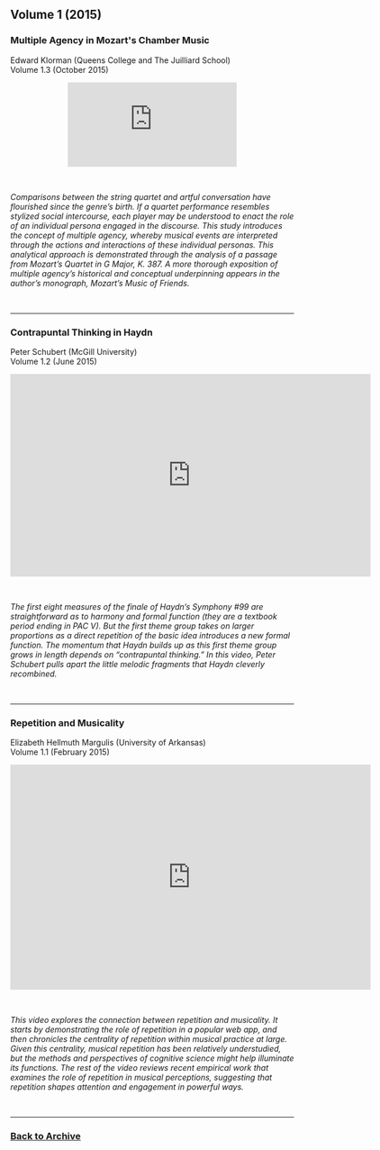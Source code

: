 ## Volume 1 (2015)

### Multiple Agency in Mozart's Chamber Music
Edward Klorman (Queens College and The Juilliard School)  
Volume 1.3 (October 2015)

<div class="intrinsic-container intrinsic-container-16x9">
<center><iframe src="https://player.vimeo.com/video/137507825" frameborder="0" webkitallowfullscreen mozallowfullscreen allowfullscreen></iframe></center>
</div>
<p>&nbsp;</p>

*Comparisons between the string quartet and artful conversation have flourished since the genre’s birth. If a quartet performance resembles stylized social intercourse, each player may be understood to enact the role of an individual persona engaged in the discourse. This study introduces the concept of multiple agency, whereby musical events are interpreted through the actions and interactions of these individual personas. This analytical approach is demonstrated through the analysis of a passage from Mozart’s Quartet in G Major, K. 387. A more thorough exposition of multiple agency’s historical and conceptual underpinning appears in the author’s monograph, Mozart’s Music of Friends.* 

<p>&nbsp;</p>
<hr>

### Contrapuntal Thinking in Haydn
Peter Schubert (McGill University)  
Volume 1.2 (June 2015)

<div class="intrinsic-container intrinsic-container-16x9">
<center><iframe src="https://player.vimeo.com/video/127644724?title=0&byline=0&portrait=0" width="640" height="360" frameborder="0" webkitallowfullscreen mozallowfullscreen allowfullscreen></iframe></center>
</div>
<p>&nbsp;</p>

*The first eight measures of the finale of Haydn’s Symphony #99 are straightforward as to harmony and formal function (they are a textbook period ending in PAC V). But the first theme group takes on larger proportions as a direct repetition of the basic idea introduces a new formal function. The momentum that Haydn builds up as this first theme group grows in length depends on “contrapuntal thinking.” In this video, Peter Schubert pulls apart the little melodic fragments that Haydn cleverly recombined.*

<p>&nbsp;</p>
<hr>

### Repetition and Musicality
Elizabeth Hellmuth Margulis (University of Arkansas)  
Volume 1.1 (February 2015)

<div class="intrinsic-container intrinsic-container-16x9">
<center><iframe src="https://player.vimeo.com/video/120517523" width="640" height="400" frameborder="0" webkitallowfullscreen mozallowfullscreen allowfullscreen></iframe></center>
</div>
<p>&nbsp;</p>

*This video explores the connection between repetition and musicality. It starts by demonstrating the role of repetition in a popular web app, and then chronicles the centrality of repetition within musical practice at large. Given this centrality, musical repetition has been relatively understudied, but the methods and perspectives of cognitive science might help illuminate its functions. The rest of the video reviews recent empirical work that examines the role of repetition in musical perceptions, suggesting that repetition shapes attention and engagement in powerful ways.*

<p>&nbsp;</p>
<hr>

### [Back to Archive](index.md)
